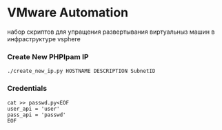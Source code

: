 # VMware Automation #
набор скриптов для упращения развертывания виртуальныз машин в инфраструктуре vsphere


### Create New PHPIpam IP ###
```./create_new_ip.py HOSTNAME DESCRIPTION SubnetID```

### Credentials ###
```
cat >> passwd.py<EOF
user_api = 'user'
pass_api = 'passwd'
EOF
```
